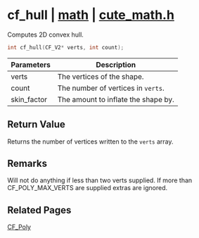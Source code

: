 # cf_hull | [math](https://github.com/RandyGaul/cute_framework/blob/master/docs/math_readme.md) | [cute_math.h](https://github.com/RandyGaul/cute_framework/blob/master/include/cute_math.h)

Computes 2D convex hull.

```cpp
int cf_hull(CF_V2* verts, int count);
```

Parameters | Description
--- | ---
verts | The vertices of the shape.
count | The number of vertices in `verts`.
skin_factor | The amount to inflate the shape by.

## Return Value

Returns the number of vertices written to the `verts` array.

## Remarks

Will not do anything if less than two verts supplied. If more than CF_POLY_MAX_VERTS are supplied extras are ignored.

## Related Pages

[CF_Poly](https://github.com/RandyGaul/cute_framework/blob/master/docs/math/cf_poly.md)  
